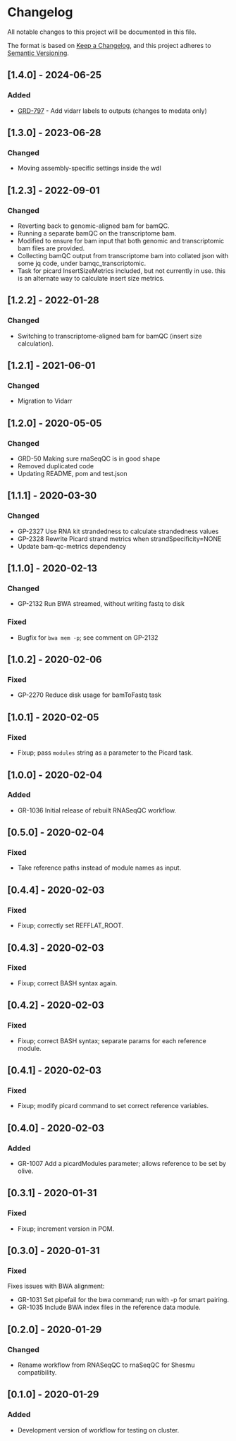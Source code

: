 # Changelog
All notable changes to this project will be documented in this file.

The format is based on [Keep a Changelog](https://keepachangelog.com/en/1.0.0/),
and this project adheres to [Semantic Versioning](https://semver.org/spec/v2.0.0.html).

## [1.4.0] - 2024-06-25
### Added
- [GRD-797](https://jira.oicr.on.ca/browse/GRD-797) - Add vidarr labels to outputs (changes to medata only)

## [1.3.0] - 2023-06-28
### Changed
- Moving assembly-specific settings inside the wdl

## [1.2.3] - 2022-09-01
### Changed
- Reverting back to genomic-aligned bam for bamQC.
- Running a separate bamQC on the transcriptome bam.
- Modified to ensure for bam input that both genomic and transcriptomic bam files are provided.
- Collecting bamQC output from transcriptome bam into collated json with some jq code, under bamqc_transcriptomic.
- Task for picard InsertSizeMetrics included, but not currently in use. this is an alternate way to calculate insert size metrics.


## [1.2.2] - 2022-01-28
### Changed
- Switching to transcriptome-aligned bam for bamQC (insert size calculation).

## [1.2.1] - 2021-06-01
### Changed
- Migration to Vidarr

## [1.2.0] - 2020-05-05
### Changed
- GRD-50 Making sure rnaSeqQC is in good shape
- Removed duplicated code
- Updating README, pom and test.json


## [1.1.1] - 2020-03-30
### Changed
- GP-2327 Use RNA kit strandedness to calculate strandedness values
- GP-2328 Rewrite Picard strand metrics when strandSpecificity=NONE
- Update bam-qc-metrics dependency

## [1.1.0] - 2020-02-13
### Changed
- GP-2132 Run BWA streamed, without writing fastq to disk

### Fixed
- Bugfix for `bwa mem -p`; see comment on GP-2132

## [1.0.2] - 2020-02-06
### Fixed
- GP-2270 Reduce disk usage for bamToFastq task

## [1.0.1] - 2020-02-05
### Fixed
- Fixup; pass `modules` string as a parameter to the Picard task.

## [1.0.0] - 2020-02-04
### Added
- GR-1036 Initial release of rebuilt RNASeqQC workflow.

## [0.5.0] - 2020-02-04
### Fixed
- Take reference paths instead of module names as input.

## [0.4.4] - 2020-02-03
### Fixed
- Fixup; correctly set REFFLAT_ROOT.

## [0.4.3] - 2020-02-03
### Fixed
- Fixup; correct BASH syntax again.

## [0.4.2] - 2020-02-03
### Fixed
- Fixup; correct BASH syntax; separate params for each reference module.

## [0.4.1] - 2020-02-03
### Fixed
- Fixup; modify picard command to set correct reference variables.

## [0.4.0] - 2020-02-03
### Added
- GR-1007 Add a picardModules parameter; allows reference to be set by olive.

## [0.3.1] - 2020-01-31
### Fixed
- Fixup; increment version in POM.

## [0.3.0] - 2020-01-31
### Fixed
Fixes issues with BWA alignment:
- GR-1031 Set pipefail for the bwa command; run with -p for smart pairing.
- GR-1035 Include BWA index files in the reference data module.

## [0.2.0] - 2020-01-29
### Changed
- Rename workflow from RNASeqQC to rnaSeqQC for Shesmu compatibility.


## [0.1.0] - 2020-01-29
### Added
- Development version of workflow for testing on cluster.
